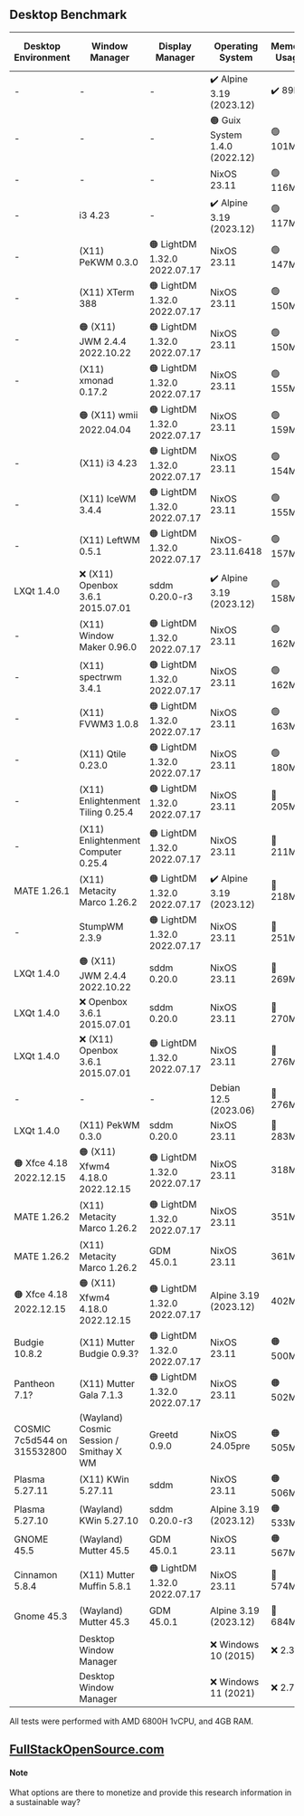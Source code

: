## Desktop Benchmark

|Desktop Environment        |Window Manager                         |Display Manager             |Operating System              |Memory Usage|Processor Usage    |Size on Disk|Reboot Time  |
|---------------------------|---------------------------------------|----------------------------|------------------------------|------------|-------------------|------------|-------------|
|-                          |-                                      |-                           |✔️ Alpine 3.19 (2023.12)      |✔️ 89MB     |✔️ 0.00, 0.00, 0.00|✔️ 342M     |11 Seconds   |
|-                          |-                                      |-                           |🟠 Guix System 1.4.0 (2022.12)|🟢 101MB    |✔️ 0.00, 0.00, 0.00|🟢 1.5G     |🟠 13 Seconds|
|-                          |-                                      |-                           |NixOS 23.11                   |🟢 116MB    |✔️ 0.00, 0.00, 0.00|🔵 2.3G     |✔️ 6 Seconds |
|-                          |i3 4.23                                |-                           |✔️ Alpine 3.19 (2023.12)      |🟢 117MB    |✔️ 0.00, 0.00, 0.00|✔️ 569M     |🟠 14 Seconds|
|-                          |(X11) PeKWM 0.3.0                      |🟠 LightDM 1.32.0 2022.07.17|NixOS 23.11                   |🟢 147MB    |✔️ 0.00, 0.00, 0.00|🔵 3.2G     |🟢 7 Seconds |
|-                          |(X11) XTerm 388                        |🟠 LightDM 1.32.0 2022.07.17|NixOS 23.11                   |🟢 150MB    |✔️ 0.00, 0.00, 0.00|🔵 3.2G     |✔️ 6 Seconds |
|-                          |🟠 (X11) JWM 2.4.4 2022.10.22          |🟠 LightDM 1.32.0 2022.07.17|NixOS 23.11                   |🟢 150MB    |✔️ 0.00, 0.00, 0.00|🔵 3.2G     |🟢 8 Seconds |
|-                          |(X11) xmonad 0.17.2                    |🟠 LightDM 1.32.0 2022.07.17|NixOS 23.11                   |🟢 155MB    |✔️ 0.00, 0.00, 0.00|5.8G        |🟢 7 Seconds |
|                           |🟠 (X11) wmii 2022.04.04               |🟠 LightDM 1.32.0 2022.07.17|NixOS 23.11                   |🟢 159MB    |🔵 0.07, 0.02, 0.00|🔵 3.2G     |🟢 7 Seconds |
|-                          |(X11) i3 4.23                          |🟠 LightDM 1.32.0 2022.07.17|NixOS 23.11                   |🟢 154MB    |🔵 0.07, 0.02, 0.00|🔵 3.2G     |🟢 7 Seconds |
|-                          |(X11) IceWM 3.4.4                      |🟠 LightDM 1.32.0 2022.07.17|NixOS 23.11                   |🟢 155MB    |✔️ 0.00, 0.00, 0.00|🔵 3.2G     |🟢 7 Seconds |
|-                          |(X11) LeftWM 0.5.1                     |🟠 LightDM 1.32.0 2022.07.17|NixOS-23.11.6418              |🟢 157MB    |✔️ 0.00, 0.00, 0.00|🔵 3.2G     |🟢 7 Seconds |
|LXQt 1.4.0                 |❌ (X11) Openbox 3.6.1 2015.07.01       |sddm 0.20.0-r3              |✔️ Alpine 3.19 (2023.12)      |🟢 158MB    |✔️ 0.00, 0.00, 0.00|✔️ 801M     |10 Seconds   |
|-                          |(X11) Window Maker 0.96.0              |🟠 LightDM 1.32.0 2022.07.17|NixOS 23.11                   |🟢 162MB    |🔵 0.07, 0.02, 0.00|🔵 3.2G     |🟢 7 Seconds |
|-                          |(X11) spectrwm 3.4.1                   |🟠 LightDM 1.32.0 2022.07.17|NixOS 23.11                   |🟢 162MB    |🔵 0.07, 0.02, 0.00|🔵 3.2G     |🟢 7 Seconds |
|-                          |(X11) FVWM3 1.0.8                      |🟠 LightDM 1.32.0 2022.07.17|NixOS 23.11                   |🟢 163MB    |0.20, 0.05, 0.02   |🔵 3.2G     |🟢 8 Seconds |
|-                          |(X11) Qtile 0.23.0                     |🟠 LightDM 1.32.0 2022.07.17|NixOS 23.11                   |🟢 180MB    |🔵 0.07, 0.02, 0.00|🔵 3.2G     |🟢 7 Seconds |
|-                          |(X11) Enlightenment Tiling 0.25.4      |🟠 LightDM 1.32.0 2022.07.17|NixOS 23.11                   |🔵 205MB    |🔵 0.07, 0.02, 0.00|5.4G        |🟢 8 Seconds |
|-                          |(X11) Enlightenment Computer 0.25.4    |🟠 LightDM 1.32.0 2022.07.17|NixOS 23.11                   |🔵 211MB    |0.13, 0.03, 0.01   |5.4G        |🔵 9 Seconds |
|MATE 1.26.1                |(X11) Metacity Marco 1.26.2            |🟠 LightDM 1.32.0 2022.07.17|✔️ Alpine 3.19 (2023.12)      |🔵 218MB    |✔️ 0.00, 0.00, 0.00|🟢 1.3G     |🟠 14 Seconds|
|-                          |StumpWM 2.3.9                          |🟠 LightDM 1.32.0 2022.07.17|NixOS 23.11                   |🔵 251MB    |🔵 0.07, 0.02, 0.00|🔵 3.3G     |🟢 7 Seconds |
|LXQt 1.4.0                 |🟠 (X11) JWM 2.4.4 2022.10.22          |sddm 0.20.0                 |NixOS 23.11                   |🔵 269MB    |0.20, 0.05, 0.02   |5.3G        |🔵 9 Seconds |
|LXQt 1.4.0                 |❌ Openbox 3.6.1 2015.07.01             |sddm 0.20.0                 |NixOS 23.11                   |🔵 270MB    |🔵 0.07, 0.02, 0.00|5.2G        |11 Seconds   |
|LXQt 1.4.0                 |❌ (X11) Openbox 3.6.1 2015.07.01       |🟠 LightDM 1.32.0 2022.07.17|NixOS 23.11                   |🔵 276MB    |🔵 0.07, 0.02, 0.00|5.2G        |10 Seconds   |
|-                          |-                                      |-                           |Debian 12.5 (2023.06)         |🔵 276MB    |✔️ 0.00, 0.00, 0.00|🟢 1.7G     |✔️ 5 Seconds |
|LXQt 1.4.0                 |(X11) PekWM 0.3.0                      |sddm 0.20.0                 |NixOS 23.11                   |🔵 283MB    |0.27, 0.06, 0.02   |5.3G        |🔵 9 Seconds |
|🟠 Xfce 4.18 2022.12.15    |🟠 (X11) Xfwm4 4.18.0 2022.12.15       |🟠 LightDM 1.32.0 2022.07.17|NixOS 23.11                   |318MB       |🔵 0.07, 0.02, 0.00|5.0G        |10 Seconds   |
|MATE 1.26.2                |(X11) Metacity Marco 1.26.2            |🟠 LightDM 1.32.0 2022.07.17|NixOS 23.11                   |351MB       |0.13, 0.03, 0.01   |5.7G        |10 Seconds   |
|MATE 1.26.2                |(X11) Metacity Marco 1.26.2            |GDM 45.0.1                  |NixOS 23.11                   |361MB       |0.20, 0.05, 0.02   |🟠 6.3G     |10 Seconds   |
|🟠 Xfce 4.18 2022.12.15    |🟠 (X11) Xfwm4 4.18.0 2022.12.15       |🟠 LightDM 1.32.0 2022.07.17|Alpine 3.19 (2023.12)         |402MB       |✔️ 0.00, 0.00, 0.00|🟢 1.2G     |11 Seconds   |
|Budgie 10.8.2              |(X11) Mutter Budgie 0.9.3?             |🟠 LightDM 1.32.0 2022.07.17|NixOS 23.11                   |🟠 500MB    |🟠 0.34, 0.08, 0.03|🟠 6.3G     |11 Seconds   |
|Pantheon 7.1?              |(X11) Mutter Gala 7.1.3                |🟠 LightDM 1.32.0 2022.07.17|NixOS 23.11                   |🟠 502MB    |🟠 0.36, 0.08, 0.03|6.0G        |🟠 14 Seconds|
|COSMIC 7c5d544 on 315532800|(Wayland) Cosmic Session / Smithay X WM|Greetd 0.9.0                |NixOS 24.05pre                |🟠 505MB    |🟠 0.39, 0.10, 0.03|🔵 3.9G     |11 Seconds   |
|Plasma 5.27.11             |(X11) KWin 5.27.11                     |sddm                        |NixOS 23.11                   |🟠 506MB    |🔴 2.02, 0.51, 0.17|🟠 6.8G     |🔴 24 Seconds|
|Plasma 5.27.10             |(Wayland) KWin 5.27.10                 |sddm 0.20.0-r3              |Alpine 3.19 (2023.12)         |🟠 533MB    |🔴 1.28, 0.30, 0.10|🔵 2.2GB    |🟠 17 Seconds|
|GNOME 45.5                 |(Wayland) Mutter 45.5                  |GDM 45.0.1                  |NixOS 23.11                   |🟠 567MB    |0.21, 0.05, 0.02   |6.0G        |11 Seconds   |
|Cinnamon 5.8.4             |(X11) Mutter Muffin 5.8.1              |🟠 LightDM 1.32.0 2022.07.17|NixOS 23.11                   |🔴 574MB    |🔴 1.20, 0.29, 0.10|🔴 7.0G     |🟠 17 Seconds|
|Gnome 45.3                 |(Wayland) Mutter 45.3                  |GDM 45.0.1                  |Alpine 3.19 (2023.12)         |🔴 684MB    |0.27, 0.06, 0.02   |🟢 1.8G     |🔴 21 Seconds|
|                           |Desktop Window Manager                 |                            |❌ Windows 10 (2015)           |❌ 2.3GB     |0.04               |❌ 32.7G     |❌ 53 Seconds |
|                           |Desktop Window Manager                 |                            |❌ Windows 11 (2021)           |❌ 2.7GB     |0.04               |❌ 40.0G     |❌ 57 Seconds |

All tests were performed with AMD 6800H 1vCPU, and 4GB RAM.

## [FullStackOpenSource.com](https://fullstackopensource.com/)

#### Note
What options are there to monetize and provide this research information in a sustainable way?
